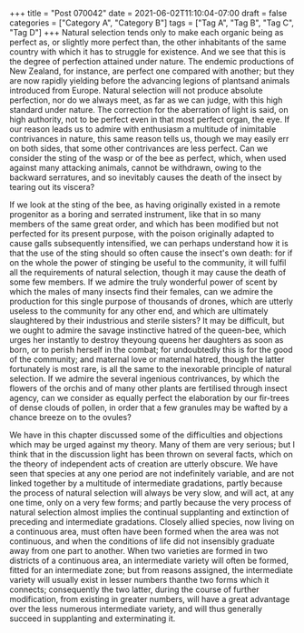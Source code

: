 +++
title = "Post 070042"
date = 2021-06-02T11:10:04-07:00
draft = false
categories = ["Category A", "Category B"]
tags = ["Tag A", "Tag B", "Tag C", "Tag D"]
+++
Natural selection tends only to make each organic being as perfect as, or slightly more perfect than, the other inhabitants of the same country with which it has to struggle for existence. And we see that this is the degree of perfection attained under nature. The endemic productions of New Zealand, for instance, are perfect one compared with another; but they are now rapidly yielding before the advancing legions of plantsand animals introduced from Europe. Natural selection will not produce absolute perfection, nor do we always meet, as far as we can judge, with this high standard under nature. The correction for the aberration of light is said, on high authority, not to be perfect even in that most perfect organ, the eye. If our reason leads us to admire with enthusiasm a multitude of inimitable contrivances in nature, this same reason tells us, though we may easily err on both sides, that some other contrivances are less perfect. Can we consider the sting of the wasp or of the bee as perfect, which, when used against many attacking animals, cannot be withdrawn, owing to the backward serratures, and so inevitably causes the death of the insect by tearing out its viscera?

If we look at the sting of the bee, as having originally existed in a remote progenitor as a boring and serrated instrument, like that in so many members of the same great order, and which has been modified but not perfected for its present purpose, with the poison originally adapted to cause galls subsequently intensified, we can perhaps understand how it is that the use of the sting should so often cause the insect's own death: for if on the whole the power of stinging be useful to the community, it will fulfil all the requirements of natural selection, though it may cause the death of some few members. If we admire the truly wonderful power of scent by which the males of many insects find their females, can we admire the production for this single purpose of thousands of drones, which are utterly useless to the community for any other end, and which are ultimately slaughtered by their industrious and sterile sisters? It may be difficult, but we ought to admire the savage instinctive hatred of the queen-bee, which urges her instantly to destroy theyoung queens her daughters as soon as born, or to perish herself in the combat; for undoubtedly this is for the good of the community; and maternal love or maternal hatred, though the latter fortunately is most rare, is all the same to the inexorable principle of natural selection. If we admire the several ingenious contrivances, by which the flowers of the orchis and of many other plants are fertilised through insect agency, can we consider as equally perfect the elaboration by our fir-trees of dense clouds of pollen, in order that a few granules may be wafted by a chance breeze on to the ovules?

We have in this chapter discussed some of the difficulties and objections which may be urged against my theory. Many of them are very serious; but I think that in the discussion light has been thrown on several facts, which on the theory of independent acts of creation are utterly obscure. We have seen that species at any one period are not indefinitely variable, and are not linked together by a multitude of intermediate gradations, partly because the process of natural selection will always be very slow, and will act, at any one time, only on a very few forms; and partly because the very process of natural selection almost implies the continual supplanting and extinction of preceding and intermediate gradations. Closely allied species, now living on a continuous area, must often have been formed when the area was not continuous, and when the conditions of life did not insensibly graduate away from one part to another. When two varieties are formed in two districts of a continuous area, an intermediate variety will often be formed, fitted for an intermediate zone; but from reasons assigned, the intermediate variety will usually exist in lesser numbers thanthe two forms which it connects; consequently the two latter, during the course of further modification, from existing in greater numbers, will have a great advantage over the less numerous intermediate variety, and will thus generally succeed in supplanting and exterminating it.
